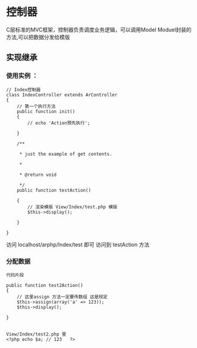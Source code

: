 # 控制器
C层标准的MVC框架，控制器负责调度业务逻辑，可以调用Model Moduel封装的方法,可以把数据分发给模版

## 实现继承


### 使用实例 ：

```
// Index控制器
class IndexController extends ArController 
{
    // 第一个执行方法
    public function init()
    {
        // echo 'Action预先执行';

    }

    /**

     * just the example of get contents.

     *

     * @return void

     */
    public function testAction()

    {
        // 渲染模版 View/Index/test.php 模版
        $this->display();

    }
   
}

```
访问  localhost/arphp/Index/test 即可 访问到 testAction 方法



### 分配数据
```
代码片段

public function test2Action() 
{
    // 这里assign 方法一定要传数组 这是规定
    $this->assign(array('a' => 123));
    $this->display();
    
}


View/Index/test2.php 里
<?php echo $a; // 123   ?>
```
